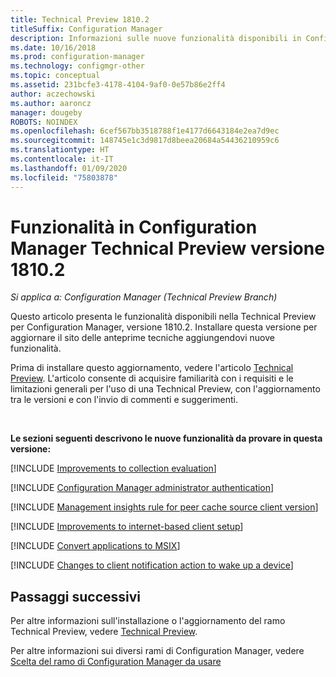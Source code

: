 ```yaml
---
title: Technical Preview 1810.2
titleSuffix: Configuration Manager
description: Informazioni sulle nuove funzionalità disponibili in Configuration Manager Technical Preview versione 1810.2.
ms.date: 10/16/2018
ms.prod: configuration-manager
ms.technology: configmgr-other
ms.topic: conceptual
ms.assetid: 231bcfe3-4178-4104-9af0-0e57b86e2ff4
author: aczechowski
ms.author: aaroncz
manager: dougeby
ROBOTS: NOINDEX
ms.openlocfilehash: 6cef567bb3518788f1e4177d6643184e2ea7d9ec
ms.sourcegitcommit: 148745e1c3d9817d8beea20684a54436210959c6
ms.translationtype: HT
ms.contentlocale: it-IT
ms.lasthandoff: 01/09/2020
ms.locfileid: "75803878"
---
```

# <a name="capabilities-in-configuration-manager-technical-preview-version-18102"></a>Funzionalità in Configuration Manager Technical Preview versione 1810.2 

*Si applica a: Configuration Manager (Technical Preview Branch)*

Questo articolo presenta le funzionalità disponibili nella Technical Preview per Configuration Manager, versione 1810.2. Installare questa versione per aggiornare il sito delle anteprime tecniche aggiungendovi nuove funzionalità. 

Prima di installare questo aggiornamento, vedere l'articolo [Technical Preview](/sccm/core/get-started/technical-preview). L'articolo consente di acquisire familiarità con i requisiti e le limitazioni generali per l'uso di una Technical Preview, con l'aggiornamento tra le versioni e con l'invio di commenti e suggerimenti.     


<!--  Known Issues Template
## Known issues 

[!INCLUDE [known issue title](includes/known-issue-bugid.md)]

-->



<br>

**Le sezioni seguenti descrivono le nuove funzionalità da provare in questa versione:**  

[!INCLUDE [Improvements to collection evaluation](includes/1810-2/1358981.md)]

[!INCLUDE [Configuration Manager administrator authentication](includes/1810-2/1357013.md)]

[!INCLUDE [Management insights rule for peer cache source client version](includes/1810-2/1358008.md)]

[!INCLUDE [Improvements to internet-based client setup](includes/1810-2/1359181.md)]

[!INCLUDE [Convert applications to MSIX](includes/1810-2/1359029.md)]

[!INCLUDE [Changes to client notification action to wake up a device](includes/1810-2/1317364.md)]  



## <a name="next-steps"></a>Passaggi successivi

Per altre informazioni sull'installazione o l'aggiornamento del ramo Technical Preview, vedere [Technical Preview](/sccm/core/get-started/technical-preview).    

Per altre informazioni sui diversi rami di Configuration Manager, vedere [Scelta del ramo di Configuration Manager da usare](/sccm/core/understand/which-branch-should-i-use)
